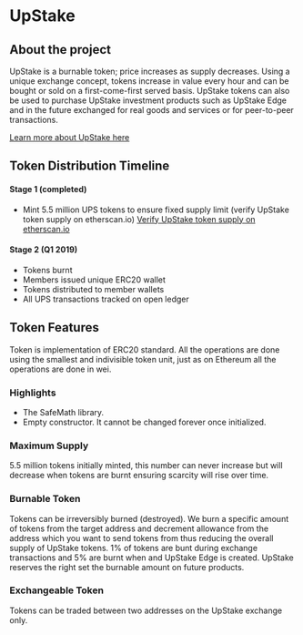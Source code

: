 # UpStake

## About the project

UpStake is a burnable token; price increases as supply decreases. Using a unique exchange concept, tokens increase in value every hour and can be bought or sold on a first-come-first served basis. UpStake tokens can also be used to purchase UpStake investment products such as UpStake Edge and in the future exchanged for real goods and services or for peer-to-peer transactions.

[Learn more about UpStake here](https://upstake.com "UpStake Website")

## Token Distribution Timeline

#### Stage 1 (completed)
- Mint 5.5 million UPS tokens to ensure fixed supply limit (verify UpStake token supply on etherscan.io)
[Verify UpStake token supply on etherscan.io](https://etherscan.io/token/ "UpStake Master Wallet")

#### Stage 2 (Q1 2019)
- Tokens burnt
- Members issued unique ERC20 wallet
- Tokens distributed to member wallets
- All UPS transactions tracked on open ledger

## Token Features

Token is implementation of ERC20 standard. All the operations are done using the smallest and indivisible token unit, just as on Ethereum all the operations are done in wei. 

### Highlights
- The SafeMath library.
- Empty constructor. It cannot be changed forever once initialized.

### Maximum Supply
5.5 million tokens initially minted, this number can never increase but will decrease when tokens are burnt ensuring scarcity will rise over time.

### Burnable Token
Tokens can be irreversibly burned (destroyed). We burn a specific amount of tokens from the target address and decrement allowance from the address which you want to send tokens from thus reducing the overall supply of UpStake tokens. 1% of tokens are bunt during exchange transactions and 5% are burnt when and UpStake Edge is created. UpStake reserves the right set the burnable amount on future products.

### Exchangeable Token
Tokens can be traded between two addresses on the UpStake exchange only.



